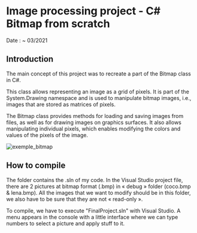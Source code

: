 # Image processing project - C# Bitmap from scratch 

Date : ~ 03/2021

## Introduction 

The main concept of this project was to recreate a part of the Bitmap class in C#. 

This class allows representing an image as a grid of pixels. It is part of the System.Drawing namespace and is used to manipulate bitmap images, i.e., images that are stored as matrices of pixels.

The Bitmap class provides methods for loading and saving images from files, as well as for drawing images on graphics surfaces. It also allows manipulating individual pixels, which enables modifying the colors and values of the pixels of the image.

![exemple_bitmap](https://user-images.githubusercontent.com/115212826/224155919-3931c543-eefb-46e5-8916-fc9045d3996c.png)

## How to compile

The folder contains the .sln of my code. In the Visual Studio project file, there are 2 pictures at bitmap format (.bmp) in « debug » folder (coco.bmp & lena.bmp). All the images that we want to modify should be in this folder, we also have to be sure that they are not « read-only ».

To compile, we have to execute "FinalProject.sln" with Visual Studio. A menu appears in the console with a little interface where we can type numbers to select a picture and apply stuff to it. 

